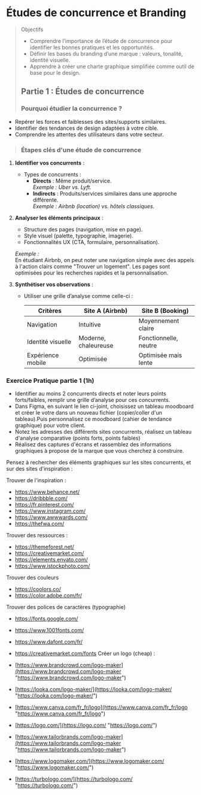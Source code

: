 # Études de concurrence et Branding

> Objectifs
>
> - Comprendre l’importance de l’étude de concurrence pour identifier les bonnes pratiques et les opportunités.
> - Définir les bases du branding d’une marque : valeurs, tonalité, identité visuelle.
> - Apprendre à créer une charte graphique simplifiée comme outil de base pour le design.
> 
> ## Partie 1 : Études de concurrence
> 
> ### Pourquoi étudier la concurrence ?

- Repérer les forces et faiblesses des sites/supports similaires.
- Identifier des tendances de design adaptées à votre cible.
- Comprendre les attentes des utilisateurs dans votre secteur.
> 
>### Étapes clés d'une étude de concurrence

1. **Identifier vos concurrents** :
   - Types de concurrents :
     - **Directs** : Même produit/service.  
       *Exemple : Uber vs. Lyft.*
     - **Indirects** : Produits/services similaires dans une approche différente.  
       *Exemple : Airbnb (location) vs. hôtels classiques.*

2. **Analyser les éléments principaux** :
   - Structure des pages (navigation, mise en page).
   - Style visuel (palette, typographie, imagerie).
   - Fonctionnalités UX (CTA, formulaire, personnalisation).

   *Exemple :*  
   En étudiant Airbnb, on peut noter une navigation simple avec des appels à l'action clairs comme "Trouver un logement". Les pages sont optimisées pour les recherches rapides et la personnalisation.

3. **Synthétiser vos observations** :
   - Utiliser une grille d’analyse comme celle-ci :

     | Critères           | Site A (Airbnb) | Site B (Booking) |
     |--------------------|-----------------|------------------|
     | Navigation         | Intuitive       | Moyennement claire |
     | Identité visuelle  | Moderne, chaleureuse | Fonctionnelle, neutre |
     | Expérience mobile  | Optimisée       | Optimisée mais lente |

### Exercice Pratique partie 1 (1h)

- Identifier au moins 2 concurrents directs et noter leurs points forts/faibles, remplir une grille d’analyse pour ces concurrents.
- Dans Figma, en suivant le lien ci-joint, choisissez un tableau moodboard et créer le votre dans un nouveau fichier (copier/coller d'un tableau).Puis personnalisez ce moodboard (cahier de tendance graphique) pour votre client.
- Notez les adresses des différents sites concurrents, réalisez un tableau d'analyse comparative (points forts, points faibles)
- Réalisez des captures d'écrans et rassemblez des informations graphiques à propose de la marque que vous cherchez à construire.

Pensez à rechercher des éléments graphiques sur les sites concurrents, et sur des sites d'inspiration : 

Trouver de l'inspiration :
  - https://www.behance.net/
  - https://dribbble.com/
  - https://fr.pinterest.com/
  - https://www.instagram.com/
  - https://www.awwwards.com/
  - https://thefwa.com/

Trouver des ressources :
  - https://themeforest.net/
  - https://creativemarket.com/
  - https://elements.envato.com/
  - https://www.istockphoto.com/

Trouver des couleurs
 - https://coolors.co/
- https://color.adobe.com/fr/

Trouver des polices de caractères (typographie)
- https://fonts.google.com/
- https://www.1001fonts.com/
- https://www.dafont.com/fr/
- https://creativemarket.com/fonts
Créer un logo (cheap) :

- [https://www.brandcrowd.com/logo-maker](https://www.brandcrowd.com/logo-maker "https://www.brandcrowd.com/logo-maker")
- [https://looka.com/logo-maker/](https://looka.com/logo-maker/ "https://looka.com/logo-maker/")
- [https://www.canva.com/fr_fr/logo](https://www.canva.com/fr_fr/logo "https://www.canva.com/fr_fr/logo")
- [https://logo.com/](https://logo.com/ "https://logo.com/")
- [https://www.tailorbrands.com/logo-maker](https://www.tailorbrands.com/logo-maker "https://www.tailorbrands.com/logo-maker")
- [https://www.logomaker.com/](https://www.logomaker.com/ "https://www.logomaker.com/")
- [https://turbologo.com/](https://turbologo.com/ "https://turbologo.com/")
